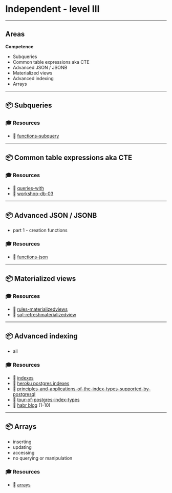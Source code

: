 # Independent - level III

---

## Areas

**Competence**

- Subqueries
- Common table expressions aka CTE
- Advanced JSON / JSONB
- Materialized views
- Advanced indexing
- Arrays

---

## 📦 Subqueries

### 🎓 Resources

- 📗 [functions-subquery](https://www.postgresql.org/docs/11/static/functions-subquery.html)

---

## 📦 Common table expressions aka CTE

### 🎓 Resources

- 📗 [queries-with](https://www.postgresql.org/docs/11/static/queries-with.html)
- 📗 [workshop-db-03](https://github.com/qbart/workshop-db-03)

---

## 📦 Advanced JSON / JSONB

- part 1 - creation functions

### 🎓 Resources

- 📗 [functions-json](https://www.postgresql.org/docs/11/static/functions-json.html)

---

## 📦 Materialized views

### 🎓 Resources

- 📗 [rules-materializedviews](https://www.postgresql.org/docs/11/static/rules-materializedviews.html)
- 📗 [sql-refreshmaterializedview](https://www.postgresql.org/docs/11/static/sql-refreshmaterializedview.html)

---

## 📦 Advanced indexing

- all

### 🎓 Resources

- 📗 [indexes](https://www.postgresql.org/docs/11/static/indexes.html)
- 📗 [heroku postgres indexes](https://devcenter.heroku.com/articles/postgresql-indexes)
- 📗 [principles-and-applications-of-the-index-types-supported-by-postgresql](https://medium.com/@Alibaba_Cloud/principles-and-applications-of-the-index-types-supported-by-postgresql-481f59bab67d)
- 📗 [tour-of-postgres-index-types](https://www.citusdata.com/blog/2017/10/17/tour-of-postgres-index-types/)
- 📗 [habr blog](https://habr.com/en/company/postgrespro/blog/441962/) (1-10)

---

## 📦 Arrays

- inserting
- updating
- accessing
- no querying or manipulation

### 🎓 Resources

- 📗 [arrays](https://www.postgresql.org/docs/11/static/arrays.html)
